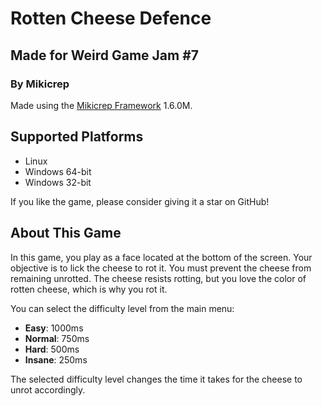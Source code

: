 # Rotten Cheese Defence
## Made for Weird Game Jam #7
### By Mikicrep

Made using the [Mikicrep Framework](https://github.com/Mikicrepstudios/Mikicrep-Framework) 1.6.0M.

## Supported Platforms
- Linux
- Windows 64-bit
- Windows 32-bit

If you like the game, please consider giving it a star on GitHub!

## About This Game
In this game, you play as a face located at the bottom of the screen. Your objective is to lick the cheese to rot it. You must prevent the cheese from remaining unrotted. The cheese resists rotting, but you love the color of rotten cheese, which is why you rot it.

You can select the difficulty level from the main menu:
- **Easy**: 1000ms
- **Normal**: 750ms
- **Hard**: 500ms
- **Insane**: 250ms

The selected difficulty level changes the time it takes for the cheese to unrot accordingly.
